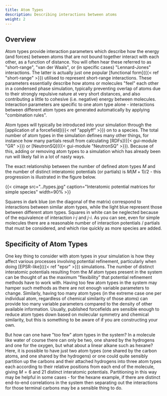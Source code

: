 ```yaml
---
title: Atom Types
description: Describing interactions between atoms
weight: 2
---
```


## Overview

Atom types provide interaction parameters which describe how the energy (and forces) between atoms that are not bound together interact with each other, as a function of distance. You will often hear these referred to as "short-range", "van der Waals", or (in specific cases) "Lennard-Jones" interactions. The latter is actually just one popular [functional form]({{< ref "short-range" >}}) utilised to represent short-range interactions. These parameters essentially describe how atoms or molecules "feel" each other in a condensed phase simulation, typically preventing overlap of atoms due to their strongly repulsive nature at very short distances, and also contributing a little to cohesive (i.e. negative) energy between molecules. Interaction parameters are specific to one atom type alone - interactions between different atom types are generated automatically by applying "combination rules".

Atom types will typically be introduced into your simulation through the [application of a forcefield]({{< ref "applyff" >}}) on to a species. The total number of atom types in the simulation defines many other things, for instance how many partials result from calculating [RDFs]({{< gui-module "GR" >}}) or [NeutronSQ]({{< gui-module "NeutronSQ" >}}). Because of this, adding or removing atom types to a simulation which has already been run will likely fail in a lot of nasty ways.

The exact relationship between the number of defined atom types $M$ and the number of distinct interatomic potentials (or partials) is $M(M+1) / 2$ - this progression is illustrated in the figure below.

{{< cimage src="../types.jpg" caption="Interatomic potential matrices for simple species" width=90% >}}

Squares in dark blue (on the diagonal of the matrix) correspond to interactions between similar atom types, while the light blue represent those between different atom types. Squares in white can be neglected because of the equivalence of interaction $i$-$j$ and $j$-$i$. As you can see, even for simple molecules there are a reasonable number of interaction potentials / partials that must be considered, and which rise quickly as more species are added.

## Specificity of Atom Types

One key thing to consider with atom types in your simulation is how they affect various processes involving potential refinement, particularly when doing [EPSR-like]({{< ref "epsr" >}}) simulations. The number of distinct interatomic potentials resulting from the $M$ atom types present in the system can be thought of as the maximum "flexibility" that potential refinement methods have to work with. Having too few atom types in the system may hamper such methods as there are not enough variable parameters to change. Similarly, having too many atom types (in the extreme case one per individual atom, regardless of chemical similarity of those atoms) can provide too many variable parameters compared to the density of other available information. Usually, published forcefields are sensible enough to reduce atom types down based on molecular symmetry and chemical similarity, but this is something to be aware of if you are constructing your own.

But how can one have "too few" atom types in the system? In a molecule like water of course there can only be two, one shared by the hydrogens and one for the oxygen, but what about a linear alkane such as hexane? Here, it is possible to have just two atom types (one shared by the carbon atoms, and one shared by the hydrogens) or one could quite sensibly partition up the carbons and their attached hydrogens into three atom types each according to their relative positions from each end of the molecule, giving $M = 6$ and 21 distinct interatomic potentials. Partitioning in this way may be helpful in some cases - for the hexane example, if there are distinct end-to-end correlations in the system then separating out the interactions for those terminal carbons may be a sensible thing to do.

